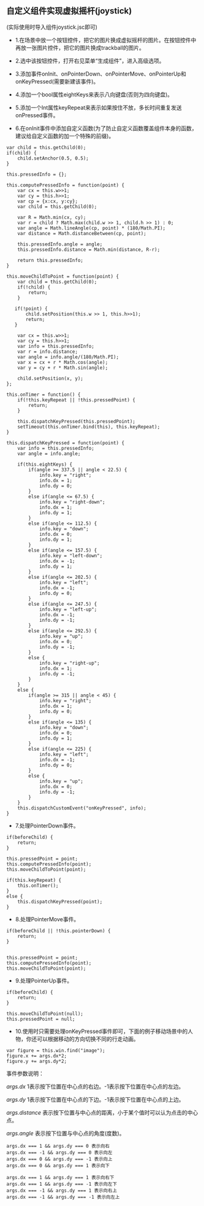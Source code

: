 自定义组件实现虚拟摇杆(joystick)
----------------------------------------
(实际使用时导入组件joystick.jsc即可)

* 1.在场景中放一个按钮控件，把它的图片换成虚拟摇杆的图片。在按钮控件中再放一张图片控件，把它的图片换成trackball的图片。

* 2.选中该按钮控件，打开右见菜单“生成组件”，进入高级选项。

* 3.添加事件onInit、onPointerDown、onPointerMove、onPointerUp和onKeyPressed(需要新建该事件)。

* 4.添加一个bool属性eightKeys来表示八向键盘(否则为四向键盘)。

* 5.添加一个Int属性keyRepeat来表示如果按住不放，多长时间重复发送onPressed事件。

* 6.在onInit事件中添加自定义函数(为了防止自定义函数覆盖组件本身的函数，建议给自定义函数的加一个特殊的前缀)。
```
var child = this.getChild(0);
if(child) { 
    child.setAnchor(0.5, 0.5);
}

this.pressedInfo = {};
 
this.computePressedInfo = function(point) {
    var cx = this.w>>1;
    var cy = this.h>>1;
    var cp = {x:cx, y:cy};
    var child = this.getChild(0);
    
    var R = Math.min(cx, cy);
    var r = child ? Math.max(child.w >> 1, child.h >> 1) : 0;   
    var angle = Math.lineAngle(cp, point) * (180/Math.PI);
    var distance = Math.distanceBetween(cp, point);
    
    this.pressedInfo.angle = angle;
    this.pressedInfo.distance = Math.min(distance, R-r);
    
    return this.pressedInfo;
}

this.moveChildToPoint = function(point) {
    var child = this.getChild(0);
    if(!child) { 
        return;
    }
   
   if(!point) {
       child.setPosition(this.w >> 1, this.h>>1);
       return;
   }

    var cx = this.w>>1;
    var cy = this.h>>1;
    var info = this.pressedInfo;
    var r = info.distance;
    var angle = info.angle/(180/Math.PI);
    var x = cx + r * Math.cos(angle);
    var y = cy + r * Math.sin(angle);   
    
    child.setPosition(x, y);
};

this.onTimer = function() {
    if(!this.keyRepeat || !this.pressedPoint) {
        return;
    }
    
    this.dispatchKeyPressed(this.pressedPoint);
    setTimeout(this.onTimer.bind(this), this.keyRepeat);
}

this.dispatchKeyPressed = function(point) {
    var info = this.pressedInfo;
    var angle = info.angle;
    
    if(this.eightKeys) {
        if(angle >= 337.5 || angle < 22.5) {
            info.key = "right";
            info.dx = 1;
            info.dy = 0;
        }
        else if(angle <= 67.5) {
            info.key = "right-down";
            info.dx = 1;
            info.dy = 1;
        }
        else if(angle <= 112.5) {
            info.key = "down";
            info.dx = 0;
            info.dy = 1;
        }  
        else if(angle <= 157.5) {
            info.key = "left-down";
            info.dx = -1;
            info.dy = 1;
        }     
        else if(angle <= 202.5) {
            info.key = "left";
            info.dx = -1;
            info.dy = 0;
        }  
        else if(angle <= 247.5) {
            info.key = "left-up";
            info.dx = -1;
            info.dy = -1;
        }
        else if(angle <= 292.5) {
            info.key = "up";
            info.dx = 0;
            info.dy = -1;
        }        
        else {
            info.key = "right-up";
            info.dx = 1;
            info.dy = -1;            
        }
    }
    else {
        if(angle >= 315 || angle < 45) {
            info.key = "right";
            info.dx = 1;
            info.dy = 0;
        }
        else if(angle <= 135) {
            info.key = "down";
            info.dx = 0;
            info.dy = 1;
        }  
        else if(angle <= 225) {
            info.key = "left";
            info.dx = -1;
            info.dy = 0;
        }  
        else {
            info.key = "up";
            info.dx = 0;
            info.dy = -1;
        }        
    }
    this.dispatchCustomEvent("onKeyPressed", info);
}
```

* 7.处理PointerDown事件。
```
if(beforeChild) {
    return;
}

this.pressedPoint = point;
this.computePressedInfo(point);
this.moveChildToPoint(point);

if(this.keyRepeat) {
    this.onTimer();
}
else {
    this.dispatchKeyPressed(point);
}
```

* 8.处理PointerMove事件。
```
if(beforeChild || !this.pointerDown) {
    return;
}


this.pressedPoint = point;
this.computePressedInfo(point);
this.moveChildToPoint(point);
```
* 9.处理PointerUp事件。
```
if(beforeChild) {
    return;
}

this.moveChildToPoint(null);
this.pressedPoint = null;
```

* 10.使用时只需要处理onKeyPressed事件即可，下面的例子移动场景中的人物，你还可以根据移动的方向切换不同的行走动画。
```
var figure = this.win.find("image");
figure.x += args.dx*2;
figure.y += args.dy*2;
```

事件参数说明：

_args.dx_ 1表示按下位置在中心点的右边。-1表示按下位置在中心点的左边。

_args.dy_ 1表示按下位置在中心点的下边。-1表示按下位置在中心点的上边。

_args.distance_ 表示按下位置与中心点的距离，小于某个值时可以认为点击的中心点。

_args.angle_ 表示按下位置与中心点的角度(度数)。
```
args.dx === 1 && args.dy === 0 表示向右
args.dx === -1 && args.dy === 0 表示向左
args.dx === 0 && args.dy === -1 表示向上
args.dx === 0 && args.dy === 1 表示向下

args.dx === 1 && args.dy === 1 表示向右下
args.dx === 1 && args.dy === -1 表示向左下
args.dx === -1 && args.dy === 1 表示向右上
args.dx === -1 && args.dy === -1 表示向左上
```
